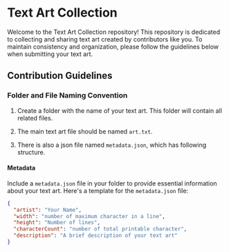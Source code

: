# Text Art Collection

Welcome to the Text Art Collection repository! This repository is dedicated to collecting and sharing text art created by contributors like you. To maintain consistency and organization, please follow the guidelines below when submitting your text art.

## Contribution Guidelines

### Folder and File Naming Convention

1. Create a folder with the name of your text art. This folder will contain all related files.

2. The main text art file should be named `art.txt`.

3. There is also a json file named `metadata.json`, which has following structure.
   
#### Metadata

Include a `metadata.json` file in your folder to provide essential information about your text art. Here's a template for the `metadata.json` file:

```json
{
  "artist": "Your Name",
  "width": "number of maximum character in a line",
  "height": "Number of lines",
  "characterCount": "number of total printable character",
  "description": "A brief description of your text art"
}
```


